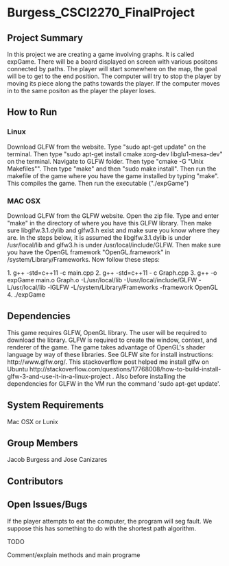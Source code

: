 # Burgess_CSCI2270_FinalProject
<h2>Project Summary</h2>
<p> In this project we are creating a game involving graphs. It is called expGame. There will be a board displayed on screen with various positons connected by paths. The player will start somewhere on the map, the goal will be to get to the end position. The computer will try to stop the player by moving its piece along the paths towards the player.  If the computer moves in to the same positon as the player the player loses. </p>
<h2>How to Run</h2>
<h3> Linux </h3>
<p>Download GLFW from the website. Type "sudo apt-get update" on the terminal. Then type "sudo apt-get install cmake xorg-dev libglu1-mesa-dev" on the terminal. Navigate to GLFW folder. Then type "cmake -G "Unix Makefiles"". Then type "make" and then "sudo make install". Then run the makefile of the game where you have the game installed by typing "make". This compiles the game. Then run the executable ("./expGame") </p>
<h3> MAC OSX </h3>
<p> Download GLFW from the GLFW website. Open the zip file. Type and enter "make" in the directory of where you have this GLFW library. Then make sure libglfw.3.1.dylib and glfw3.h exist and make sure you know where they are. In the steps below, it is assumed the libglfw.3.1.dylib is under /usr/local/lib and glfw3.h is under /usr/local/include/GLFW. Then make sure you have the OpenGL framework "OpenGL.framework" in /system/Library/Frameworks. Now follow these steps:</p>
  1. g++ -std=c++11 -c main.cpp
  2. g++ -std=c++11 - c Graph.cpp
  3. g++ -o expGame main.o Graph.o -L/usr/local/lib -I/usr/local/include/GLFW -L/usr/local/lib -lGLFW         -L/system/Library/Frameworks -framework OpenGL 
  4. ./expGame

<h2>Dependencies</h2>
<p> This game requires GLFW, OpenGL library. The user will be required to download the library. GLFW is required to create the window, context, and renderer of the game. The game takes advantage of OpenGL's shader language by way of these libraries. See GLFW site for install instructions: http://www.glfw.org/. This stackoverflow post helped me install glfw on Ubuntu http://stackoverflow.com/questions/17768008/how-to-build-install-glfw-3-and-use-it-in-a-linux-project . Also before installing the dependencies for GLFW in the VM run the command 'sudo apt-get update'.
</p>
<h2>System Requirements</h2>
<p> Mac OSX or Lunix </p>
<h2>Group Members</h2>
<p> Jacob Burgess and Jose Canizares </p>
<h2>Contributors</h2>
<h2>Open Issues/Bugs</h2>
<p> If the player attempts to eat the computer, the program will seg fault. We suppose this has something to do with the shortest path algorithm. </p>
TODO
<p>Comment/explain methods and main programe</p>

